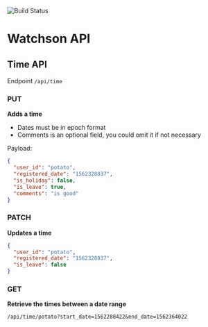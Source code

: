
![Build Status](https://travis-ci.org/watchson/api.svg?branch=master)
<br />

# Watchson API

## Time API
Endpoint `/api/time`

### PUT
**Adds a time**

* Dates must be in epoch format
* Comments is an optional field, you could omit it if not necessary

Payload:

```JSON
{
  "user_id": "potato",
  "registered_date": "1562328837",
  "is_holiday": false,
  "is_leave": true,
  "comments": "is good"
}
```

### PATCH
**Updates a time**

```JSON
{
  "user_id": "potato",
  "registered_date": "1562328837",
  "is_leave": false
}
```

### GET
**Retrieve the times between a date range**

`/api/time/potato?start_date=1562288422&end_date=1562364022`